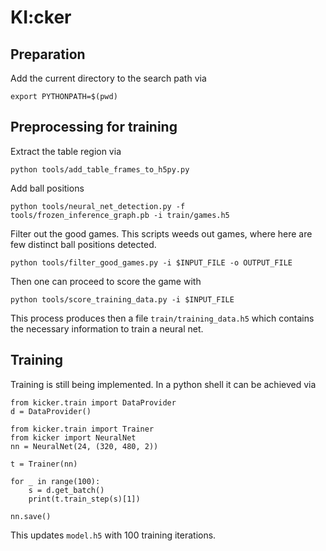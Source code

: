 # KI:cker
## Preparation

Add the current directory to the search path via
```
export PYTHONPATH=$(pwd)
``` 

## Preprocessing for training

Extract the table region via
```
python tools/add_table_frames_to_h5py.py
```
Add ball positions
```
python tools/neural_net_detection.py -f tools/frozen_inference_graph.pb -i train/games.h5
```
Filter out the good games. This scripts weeds out games, where here are few distinct ball positions detected.
```
python tools/filter_good_games.py -i $INPUT_FILE -o OUTPUT_FILE
```
Then one can proceed to score the game with
```
python tools/score_training_data.py -i $INPUT_FILE
```
This process produces then a file `train/training_data.h5` which contains the necessary information to train a neural net.

## Training

Training is still being implemented. In a python shell it can be achieved via
```
from kicker.train import DataProvider
d = DataProvider()

from kicker.train import Trainer
from kicker import NeuralNet
nn = NeuralNet(24, (320, 480, 2))

t = Trainer(nn)

for _ in range(100):
    s = d.get_batch()
    print(t.train_step(s)[1])
    
nn.save()
```
This updates `model.h5` with 100 training iterations.